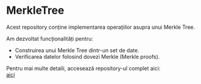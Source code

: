 # MerkleTree

Acest repository conține implementarea operațiilor asupra unui Merkle Tree.

Am dezvoltat funcționalități pentru:
- Construirea unui Merkle Tree dintr-un set de date.
- Verificarea datelor folosind dovezi Merkle (Merkle proofs).

Pentru mai multe detalii, accesează repository-ul complet aici:  
[aici](https://github.com/ericiov/MerkleTree)
